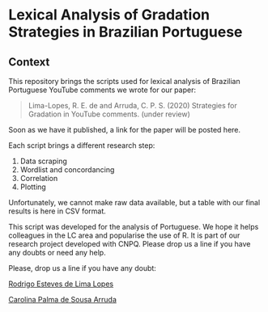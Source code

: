 # Lexical Analysis of Gradation Strategies in Brazilian Portuguese

## Context

This repository brings the scripts used for lexical analysis of Brazilian Portuguese YouTube comments we wrote for our paper:

> Lima-Lopes, R. E. de and Arruda, C. P. S. (2020) Strategies for Gradation in YouTube comments. (under review)

Soon as we have it published, a link for the paper will be posted here.

Each script brings a different research step:

1.  Data scraping
2.  Wordlist and concordancing
3.  Correlation
4.  Plotting

Unfortunately, we cannot make raw data available, but a table with our final results is here in CSV format.

This script was developed for the analysis of Portuguese. We hope it helps colleagues in the LC area and popularise the use of R. It is part of our research project developed with CNPQ. Please drop us a line if you have any doubts or need any help.

Please, drop us a line if you have any doubt:

[Rodrigo Esteves de Lima Lopes](mailto:rll307@gmail.com)

[Carolina Palma de Sousa Arruda](mailto:carolpalma203@gmail.com)
